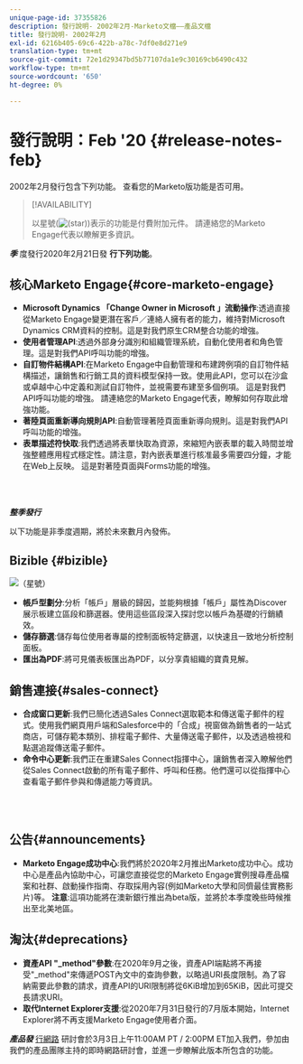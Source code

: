 ```yaml
---
unique-page-id: 37355826
description: 發行說明- 2002年2月-Marketo文檔——產品文檔
title: 發行說明- 2002年2月
exl-id: 6216b405-69c6-422b-a78c-7df0e8d271e9
translation-type: tm+mt
source-git-commit: 72e1d29347bd5b77107da1e9c30169cb6490c432
workflow-type: tm+mt
source-wordcount: '650'
ht-degree: 0%

---
```


# 發行說明：Feb &#39;20 {#release-notes-feb}

2002年2月發行包含下列功能。 查看您的Marketo版功能是否可用。

>[!AVAILABILITY]
>
>以星號(![(star)](assets/star-yellow.svg))表示的功能是付費附加元件。 請連絡您的Marketo Engage代表以瞭解更多資訊。

**_季_** 度發行2020年2月21日發 **行下列功能**。

## 核心Marketo Engage{#core-marketo-engage}

* **Microsoft Dynamics 「Change Owner in Microsoft 」流動操作**:透過直接從Marketo Engage變更潛在客戶／連絡人擁有者的能力，維持對Microsoft Dynamics CRM資料的控制。這是對我們原生CRM整合功能的增強。
* **使用者管理API**:透過外部身分識別和組織管理系統，自動化使用者和角色管理。這是對我們API呼叫功能的增強。
* **自訂物件結構API**:在Marketo Engage中自動管理和布建跨例項的自訂物件結構描述，讓銷售和行銷工具的資料模型保持一致。使用此API，您可以在沙盒或卓越中心中定義和測試自訂物件，並視需要布建至多個例項。 這是對我們API呼叫功能的增強。 請連絡您的Marketo Engage代表，瞭解如何存取此增強功能。
* **著陸頁面重新導向規則API**:自動管理著陸頁面重新導向規則。這是對我們API呼叫功能的增強。
* **表單描述符快取**:我們透過將表單快取為資源，來縮短內嵌表單的載入時間並增強整體應用程式穩定性。請注意，對內嵌表單進行核准最多需要四分鐘，才能在Web上反映。 這是對著陸頁面與Forms功能的增強。

<br> 

**_整季發行_**

以下功能是非季度週期，將於未來數月內發佈。

## Bizible {#bizible}

![（星號）](assets/star-yellow.svg)

* **帳戶型劃分**:分析「帳戶」層級的歸因，並能夠根據「帳戶」屬性為Discover展示板建立區段和篩選器。使用這些區段深入探討您以帳戶為基礎的行銷績效。
* **儲存篩選**:儲存每位使用者專屬的控制面板特定篩選，以快速且一致地分析控制面板。
* **匯出為PDF**:將可見儀表板匯出為PDF，以分享貴組織的寶貴見解。

## 銷售連接{#sales-connect}

* **合成窗口更新**:我們已簡化透過Sales Connect選取範本和傳送電子郵件的程式。使用我們網頁用戶端和Salesforce中的「合成」視窗做為銷售者的一站式商店，可儲存範本類別、排程電子郵件、大量傳送電子郵件，以及透過檢視和點選追蹤傳送電子郵件。
* **命令中心更新**:我們正在重建Sales Connect指揮中心，讓銷售者深入瞭解他們從Sales Connect啟動的所有電子郵件、呼叫和任務。他們還可以從指揮中心查看電子郵件參與和傳遞能力等資訊。

<br> 

## 公告{#announcements}

* **Marketo Engage成功中心**:我們將於2020年2月推出Marketo成功中心。成功中心是產品內協助中心，可讓您直接從您的Marketo Engage實例搜尋產品檔案和社群、啟動操作指南、存取採用內容(例如Marketo大學和同儕最佳實務影片)等。 **注意**:這項功能將在澳新銀行推出為beta版，並將於本季度晚些時候推出至北美地區。

## 淘汰{#deprecations}

* **資產API &quot;_method&quot;參數**:在2020年9月之後，資產API端點將不再接受&quot;_method&quot;來傳遞POST內文中的查詢參數，以略過URI長度限制。為了容納需要此參數的請求，資產API的URI限制將從6KiB增加到65KiB，因此可提交長請求URI。
* **取代Internet Explorer支援**:從2020年7月31日發行的7月版本開始，Internet Explorer將不再支援Marketo Engage使用者介面。

**_產品發_** [行網路](https://engage.marketo.com/Jan_Feb_20_Release_Webinar_Registration.html) 研討會於3月3日上午11:00AM PT / 2:00PM ET加入我們，參加由我們的產品團隊主持的即時網路研討會，並進一步瞭解此版本所包含的功能。
